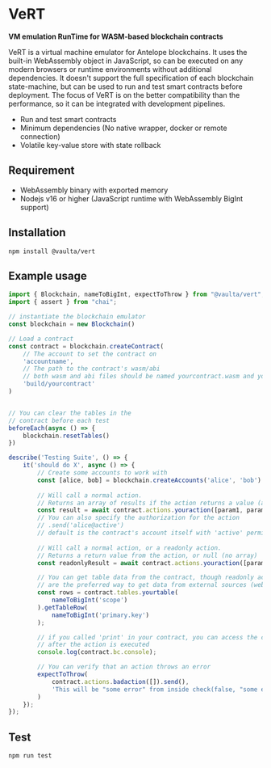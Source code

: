 # VeRT

**VM emulation RunTime for WASM-based blockchain contracts**

VeRT is a virtual machine emulator for Antelope blockchains.
It uses the built-in WebAssembly object in JavaScript, so can be executed on any modern browsers or runtime environments without additional dependencies.
It doesn't support the full specification of each blockchain state-machine, but can be used to run and test smart contracts before deployment.
The focus of VeRT is on the better compatibility than the performance, so it can be integrated with development pipelines.

- Run and test smart contracts
- Minimum dependencies (No native wrapper, docker or remote connection)
- Volatile key-value store with state rollback 

## Requirement

- WebAssembly binary with exported memory
- Nodejs v16 or higher (JavaScript runtime with WebAssembly BigInt support)

## Installation

```shell
npm install @vaulta/vert
```

## Example usage

```typescript
import { Blockchain, nameToBigInt, expectToThrow } from "@vaulta/vert";
import { assert } from "chai";

// instantiate the blockchain emulator
const blockchain = new Blockchain()

// Load a contract
const contract = blockchain.createContract(
    // The account to set the contract on
    'accountname', 
    // The path to the contract's wasm/abi
    // both wasm and abi files should be named yourcontract.wasm and yourcontract.abi
    'build/yourcontract' 
)


// You can clear the tables in the 
// contract before each test
beforeEach(async () => {
    blockchain.resetTables()
})

describe('Testing Suite', () => {
    it('should do X', async () => {
        // Create some accounts to work with
        const [alice, bob] = blockchain.createAccounts('alice', 'bob')
        
        // Will call a normal action. 
        // Returns an array of results if the action returns a value (array since inlines can also return values)
        const result = await contract.actions.youraction([param1, param2]).send();
        // You can also specify the authorization for the action
        // .send('alice@active')
        // default is the contract's account itself with 'active' permission
        
        // Will call a normal action, or a readonly action.
        // Returns a return value from the action, or null (no array)
        const readonlyResult = await contract.actions.youraction([param]).read();

        // You can get table data from the contract, though readonly actions 
        // are the preferred way to get data from external sources (web apps, apis, etc)
        const rows = contract.tables.yourtable(
            nameToBigInt('scope')
        ).getTableRow(
            nameToBigInt('primary.key')
        );

        // if you called 'print' in your contract, you can access the console output
        // after the action is executed
        console.log(contract.bc.console);

        // You can verify that an action throws an error
        expectToThrow(
            contract.actions.badaction([]).send(),
            'This will be "some error" from inside check(false, "some error")'
        )
    });
});
```



## Test

```shell
npm run test
```

